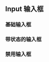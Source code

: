 ## Input 输入框

<section class="example">
  <h3>基础输入框</h3>

  <div>
    <div id="input1"></div>
    <div id="input2"></div>
  </div>
</section>

<section class="example">
  <h3>带状态的输入框</h3>

  <div>
    <div id="input3"></div>
    <div id="input4"></div>
  </div>
</section>

<section class="example">
  <h3>禁用输入框</h3>

  <div>
    <div id="input5"></div>
  </div>
</section>